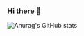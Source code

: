 ### Hi there 👋



![Anurag's GitHub stats](https://github-readme-stats.vercel.app/api?username=prabath1998&show_icons=true&theme=radical)
